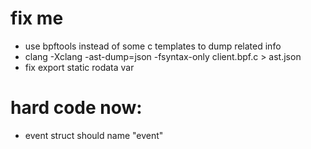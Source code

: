 # fix me

- use bpftools instead of some c templates to dump related info
- clang -Xclang -ast-dump=json -fsyntax-only client.bpf.c > ast.json
- fix export static rodata var

# hard code now:
- event struct should name "event"
